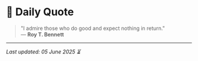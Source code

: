 # 📜 Daily Quote

> "I admire those who do good and expect nothing in return."  
> — **Roy T. Bennett**

---

_Last updated: 05 June 2025 ⏳_
